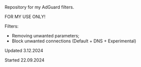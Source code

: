 Repository for my AdGuard filters.

FOR MY USE ONLY!

Filters:
- Removing unwanted parameters;
- Block unwanted connections (Default + DNS + Experimental)

Updated 3.12.2024

Started 22.09.2024
